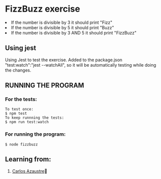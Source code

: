 # FizzBuzz exercise

<li>If the number is divisible by 3 it should print "Fizz"</li>
<li>If the number is divisible by 5 it should print "Buzz"</li>
<li>If the number is divisible by 3 AND 5 it should print "FizzBuzz"</li>



## Using jest

Using Jest to test the exercise.
Added to the package.json "test:watch":"jest --watchAll",  so it will be automatically testing while doing the changes.



## RUNNING THE PROGRAM


### For the tests:
```
To test once:
$ npm test 
To keep runnning the tests:
$ npm run test:watch
```

### For running the program:
```
$ node fizzbuzz
```



## Learning from:

1. [Carlos Azaustre](https://www.youtube.com/@CarlosAzaustre)👀

